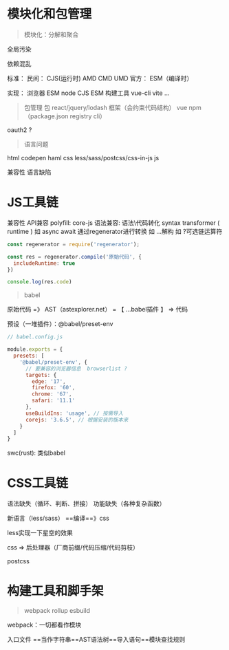 # 模块化和包管理

> 模块化：分解和聚合

全局污染

依赖混乱

标准：
  民间： CJS(运行时)  AMD CMD UMD
  官方： ESM（编译时）

实现：
  浏览器 ESM
  node  CJS ESM
  构建工具 vue-cli vite ...

> 包管理
 包  react/jquery/lodash
 框架（会约束代码结构）  vue
 npm（package.json registry cli）

 oauth2 ?

> 语言问题

html codepen haml
css less/sass/postcss/css-in-js 
js  

兼容性
语言缺陷


# JS工具链

兼容性
  API兼容
    polyfill: core-js
  语法兼容: 语法\代码转化
    syntax transformer ( runtime )
    如 async await 通过regenerator进行转换
    如 ...解构
    如 ?可选链运算符
```js
const regenerator = require('regenerator');

const res = regenerator.compile('原始代码', {
  includeRuntime: true
})

console.log(res.code)

```

> babel

原始代码 =》 AST（astexplorer.net） = 【 ...babel插件 】  => 代码

预设（一堆插件）：@babel/preset-env

```js
// babel.config.js

module.exports = {
  presets: [
    '@babel/preset-env', {
      // 要兼容的浏览器信息  browserlist ?
      targets: {
        edge: '17',
        firefox: '60',
        chrome: '67',
        safari: '11.1'
      },
      useBuildIns: 'usage', // 按需导入
      corejs: '3.6.5', // 根据安装的版本来
    }
  ]
}

```

swc(rust): 类似babel

# CSS工具链 

语法缺失（循环、判断、拼接）
功能缺失（各种复杂函数）

新语言（less/sass） ==编译==》css

less实现一下星空的效果

css  => 后处理器（厂商前缀/代码压缩/代码剪枝）

postcss 

# 构建工具和脚手架

> webpack rollup  esbuild

webpack：一切都看作模块

入口文件 ==当作字符串==AST语法树==导入语句==模块查找规则

 